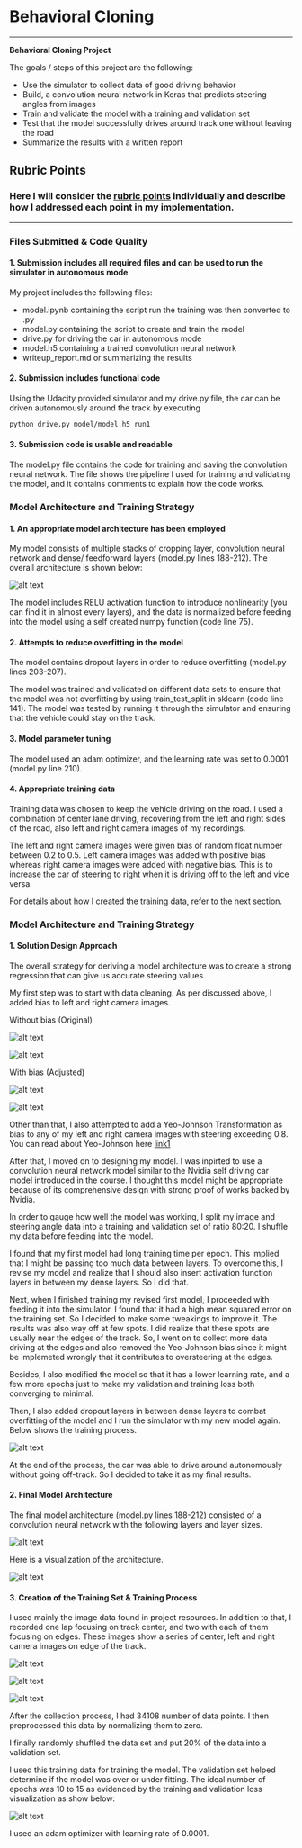 # **Behavioral Cloning** 

---

**Behavioral Cloning Project**

The goals / steps of this project are the following:
* Use the simulator to collect data of good driving behavior
* Build, a convolution neural network in Keras that predicts steering angles from images
* Train and validate the model with a training and validation set
* Test that the model successfully drives around track one without leaving the road
* Summarize the results with a written report


[//]: # (Image References)

[image1]: ./images/dist_ori.png "Original Steering Distribution"
[image2]: ./images/tail_ori.png "Original Data"
[image3]: ./images/tail_adjusted.png "Adjusted Data"
[image4]: ./images/dist_adjusted.png "Adjusted Steering Distribution"
[image5]: ./images/model_summary.png "Model Summary"
[image6]: ./images/training.png "Training Process"
[image7]: ./images/loss_visualization.png "Training and Validation Loss Visualization"
[image8]: ./images/nvidia.png "Model Architecture Visualization"
[image9]: ./images/center.jpg "Edge (Center Camera Image)"
[image10]: ./images/left.jpg "Edge (Left Camera Image)"
[image11]: ./images/right.jpg "Edge (Right Camera Image)"
[link1]: https://www.stat.umn.edu/arc/yjpower.pdf "Yeo-Johnson Transformation"

## Rubric Points
### Here I will consider the [rubric points](https://review.udacity.com/#!/rubrics/432/view) individually and describe how I addressed each point in my implementation.  

---
### Files Submitted & Code Quality

#### 1. Submission includes all required files and can be used to run the simulator in autonomous mode

My project includes the following files:
* model.ipynb containing the script run the training was then converted to .py
* model.py containing the script to create and train the model
* drive.py for driving the car in autonomous mode
* model.h5 containing a trained convolution neural network 
* writeup_report.md or summarizing the results

#### 2. Submission includes functional code
Using the Udacity provided simulator and my drive.py file, the car can be driven autonomously around the track by executing 
```sh
python drive.py model/model.h5 run1
```

#### 3. Submission code is usable and readable

The model.py file contains the code for training and saving the convolution neural network. The file shows the pipeline I used for training and validating the model, and it contains comments to explain how the code works.

### Model Architecture and Training Strategy

#### 1. An appropriate model architecture has been employed

My model consists of multiple stacks of cropping layer, convolution neural network and dense/ feedforward layers (model.py lines 188-212). The overall architecture is shown below:

![alt text][image5]


The model includes RELU activation function to introduce nonlinearity (you can find it in almost every layers), and the data is normalized before feeding into the model using a self created numpy function (code line 75). 

#### 2. Attempts to reduce overfitting in the model

The model contains dropout layers in order to reduce overfitting (model.py lines 203-207).

The model was trained and validated on different data sets to ensure that the model was not overfitting by using train_test_split in sklearn (code line 141). The model was tested by running it through the simulator and ensuring that the vehicle could stay on the track.

#### 3. Model parameter tuning

The model used an adam optimizer, and the learning rate was set to 0.0001 (model.py line 210).

#### 4. Appropriate training data

Training data was chosen to keep the vehicle driving on the road. I used a combination of center lane driving, recovering from the left and right sides of the road, also left and right camera images of my recordings. 

The left and right camera images were given bias of random float number between 0.2 to 0.5. Left camera images was added with positive bias whereas right camera images were added with negative bias. This is to increase the car of steering to right when it is driving off to the left and vice versa.

For details about how I created the training data, refer to the next section. 

### Model Architecture and Training Strategy

#### 1. Solution Design Approach

The overall strategy for deriving a model architecture was to create a strong regression that can give us accurate steering values.

My first step was to start with data cleaning. As per discussed above, I added bias to left and right camera images. 

Without bias (Original)

![alt text][image2]

![alt text][image1]

With bias (Adjusted)

![alt text][image3]

![alt text][image4]

Other than that, I also attempted to add a Yeo-Johnson Transformation as bias to any of my left and right camera images with steering exceeding 0.8. You can read about Yeo-Johnson here [link1]

After that, I moved on to designing my model. I was inpirted to use a convolution neural network model similar to the Nvidia self driving car model introduced in the course. I thought this model might be appropriate because of its comprehensive design with strong proof of works backed by Nvidia.

In order to gauge how well the model was working, I split my image and steering angle data into a training and validation set of ratio 80:20. I shuffle my data before feeding into the model. 

I found that my first model had long training time per epoch. This implied that I might be passing too much data between layers. To overcome this, I revise my model and realize that I should also insert activation function layers in between my dense layers. So I did that.

Next, when I finished training my revised first model, I proceeded with feeding it into the simulator. I found that it had a high mean squared error on the training set. So I decided to make some tweakings to improve it. The results was also way off at few spots. I did realize that these spots are usually near the edges of the track. So, I went on to collect more data driving at the edges and also removed the Yeo-Johnson bias since it might be implemeted wrongly that it contributes to oversteering at the edges.

Besides, I also modified the model so that it has a lower learning rate, and a few more epochs just to make my validation and training loss both converging to minimal.

Then, I also added dropout layers in between dense layers to combat overfitting of the model and I run the simulator with my new model again. Below shows the training process.

![alt text][image6]

At the end of the process, the car was able to drive around autonomously without going off-track. So I decided to take it as my final results.

#### 2. Final Model Architecture

The final model architecture (model.py lines 188-212) consisted of a convolution neural network with the following layers and layer sizes.

![alt text][image5]

Here is a visualization of the architecture.

![alt text][image8]


#### 3. Creation of the Training Set & Training Process

I used mainly the image data found in project resources. In addition to that, I recorded one lap focusing on track center, and two with each of them focusing on edges. These images show a series of center, left and right camera images on edge of the track.

![alt text][image9]

![alt text][image10]

![alt text][image11]

After the collection process, I had 34108 number of data points. I then preprocessed this data by normalizing them to zero.


I finally randomly shuffled the data set and put 20% of the data into a validation set. 

I used this training data for training the model. The validation set helped determine if the model was over or under fitting. The ideal number of epochs was 10 to 15 as evidenced by the training and validation loss visualization as show below:

![alt text][image7]

I used an adam optimizer with learning rate of 0.0001.
